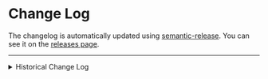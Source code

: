 # Change Log

The changelog is automatically updated using [semantic-release](https://github.com/semantic-release/semantic-release). You can see it on the [releases page](../../releases).

---

<details>
<summary>Historical Change Log</summary>

#### Version 1.1.0 _(2019-03-10)_

- Added automatic input content selection for easier value replacement
- Added the current version to the header on the Settings page
- Added full end-to-end test suite
- Improved accessibility

#### Version 1.0.0 _(2019-02-19)_

- Initial release

</details>
